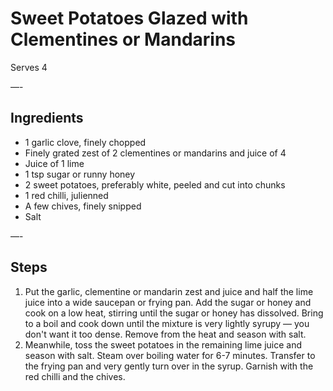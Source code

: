 # Sweet Potatoes Glazed with Clementines or Mandarins

Serves 4

—-

## Ingredients

* 1 garlic clove, finely chopped
* Finely grated zest of 2 clementines or mandarins and juice of 4
* Juice of 1 lime
* 1 tsp sugar or runny honey
* 2 sweet potatoes, preferably white, peeled and cut into chunks
* 1 red chilli, julienned
* A few chives, finely snipped
* Salt

—-

## Steps

1.  Put the garlic, clementine or mandarin zest and juice and half the lime juice into a wide saucepan or frying pan. Add the sugar or honey and cook on a low heat, stirring until the sugar or honey has dissolved. Bring to a boil and cook down until the mixture is very lightly syrupy — you don't want it too dense. Remove from the heat and season with salt.
2.  Meanwhile, toss the sweet potatoes in the remaining lime juice and season with salt. Steam over boiling water for 6-7 minutes. Transfer to the frying pan and very gently turn over in the syrup. Garnish with the red chilli and the chives.